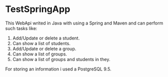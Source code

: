 # TestSpringApp
<p>This WebApi writed in Java with using a Spring and Maven and can perform such tasks like:
  <ol>
    <li> Add/Update or delete a student.</li>
    <li> Can show a list of students.</li>
    <li> Add/Update or delete a group.</li>
    <li> Can show a list of groups.</li>
    <li> Can show a list of groups and students in they.</li>
  </ol>
 </p>
<p>For storing an information i used a PostgreSQL 9.5.</p>

